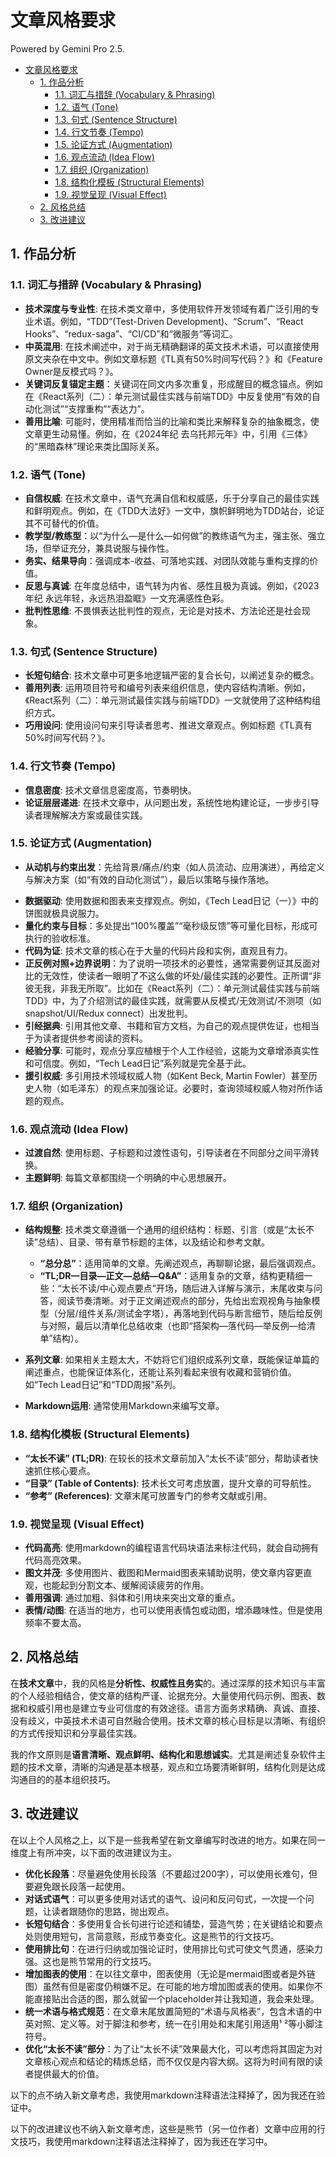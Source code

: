 # 文章风格要求

Powered by Gemini Pro 2.5.

- [文章风格要求](#文章风格要求)
  - [1. 作品分析](#1-作品分析)
    - [1.1. 词汇与措辞 (Vocabulary & Phrasing)](#11-词汇与措辞-vocabulary--phrasing)
    - [1.2. 语气 (Tone)](#12-语气-tone)
    - [1.3. 句式 (Sentence Structure)](#13-句式-sentence-structure)
    - [1.4. 行文节奏 (Tempo)](#14-行文节奏-tempo)
    - [1.5. 论证方式 (Augmentation)](#15-论证方式-augmentation)
    - [1.6. 观点流动 (Idea Flow)](#16-观点流动-idea-flow)
    - [1.7. 组织 (Organization)](#17-组织-organization)
    - [1.8. 结构化模板 (Structural Elements)](#18-结构化模板-structural-elements)
    - [1.9. 视觉呈现 (Visual Effect)](#19-视觉呈现-visual-effect)
  - [2. 风格总结](#2-风格总结)
  - [3. 改进建议](#3-改进建议)

## 1. 作品分析

### 1.1. 词汇与措辞 (Vocabulary & Phrasing)

-   **技术深度与专业性**: 在技术类文章中，多使用软件开发领域有着广泛引用的专业术语。例如，“TDD”(Test-Driven Development)、“Scrum”、“React Hooks”、“redux-saga”、“CI/CD”和“微服务”等词汇。
-   **中英混用**: 在技术阐述中，对于尚无精确翻译的英文技术术语，可以直接使用原文夹杂在中文中。例如文章标题《TL真有50%时间写代码？》和《Feature Owner是反模式吗？》。
-   **关键词反复锚定主题**：关键词在同文内多次重复，形成醒目的概念锚点。例如在《React系列（二）：单元测试最佳实践与前端TDD》中反复使用“有效的自动化测试”“支撑重构”“表达力”。
-   **善用比喻**: 可能时，使用精准而恰当的比喻和类比来解释复杂的抽象概念，使文章更生动易懂。例如，在《2024年纪 去乌托邦元年》中，引用《三体》的“黑暗森林”理论来类比国际关系。

### 1.2. 语气 (Tone)

-   **自信权威**: 在技术文章中，语气充满自信和权威感，乐于分享自己的最佳实践和鲜明观点。例如，在《TDD大法好》一文中，旗帜鲜明地为TDD站台，论证其不可替代的价值。
-   **教学型/教练型**：以“为什么—是什么—如何做”的教练语气为主，强主张、强立场，但举证充分，兼具说服与操作性。
-   **务实、结果导向**：强调成本-收益、可落地实践、对团队效能与重构支撑的价值。
-   **反思与真诚**: 在年度总结中，语气转为内省、感性且极为真诚。例如，《2023年纪 永远年轻，永远热泪盈眶》一文充满感性色彩。
-   **批判性思维**: 不畏惧表达批判性的观点，无论是对技术、方法论还是社会现象。

### 1.3. 句式 (Sentence Structure)

-   **长短句结合**: 技术文章中可更多地逻辑严密的复合长句，以阐述复杂的概念。
-   **善用列表**: 运用项目符号和编号列表来组织信息，使内容结构清晰。例如，《React系列（二）：单元测试最佳实践与前端TDD》一文就使用了这种结构组织方式。
-   **巧用设问**: 使用设问句来引导读者思考、推进文章观点。例如标题《TL真有50%时间写代码？》。

### 1.4. 行文节奏 (Tempo)

-   **信息密度**: 技术文章信息密度高，节奏明快。
-   **论证层层递进**: 在技术文章中，从问题出发，系统性地构建论证，一步步引导读者理解解决方案或最佳实践。

### 1.5. 论证方式 (Augmentation)

* **从动机与约束出发**：先给背景/痛点/约束（如人员流动、应用演进），再给定义与解决方案（如“有效的自动化测试”），最后以策略与操作落地。

-   **数据驱动**: 使用数据和图表来支撑观点。例如，《Tech Lead日记（一）》中的饼图就极具说服力。
-   **量化约束与目标**：多处提出“100%覆盖”“毫秒级反馈”等可量化目标，形成可执行的验收标准。
-   **代码为证**: 技术文章的核心在于大量的代码片段和实例，直观且有力。
-   **正反例对照+边界说明**：为了说明一项技术的必要性，通常需要例证其反面对比的无效性，使读者一眼明了不这么做的坏处/最佳实践的必要性。正所谓“非彼无我，非我无所取”。比如在《React系列（二）：单元测试最佳实践与前端TDD》中，为了介绍测试的最佳实践，就需要从反模式/无效测试/不测项（如 snapshot/UI/Redux connect）出发批判。
-   **引经据典**: 引用其他文章、书籍和官方文档，为自己的观点提供佐证，也相当于为读者提供参考阅读的资料。
-   **经验分享**: 可能时，观点分享应植根于个人工作经验，这能为文章增添真实性和可信度。例如，“Tech Lead日记”系列就是完全基于此。
-   **援引权威**: 多引用技术领域权威人物（如Kent Beck, Martin Fowler）甚至历史人物（如毛泽东）的观点来加强论证。必要时，查询领域权威人物对所作话题的观点。

### 1.6. 观点流动 (Idea Flow)

-   **过渡自然**: 使用标题、子标题和过渡性语句，引导读者在不同部分之间平滑转换。
-   **主题鲜明**: 每篇文章都围绕一个明确的中心思想展开。

### 1.7. 组织 (Organization)

-   **结构规整**: 技术类文章遵循一个通用的组织结构：标题、引言（或是“太长不读”总结）、目录、带有章节标题的主体，以及结论和参考文献。
    -   **“总分总”**：适用简单的文章。先阐述观点，再聊聊论据，最后强调观点。
    -   **“TL;DR—目录—正文—总结—Q&A”**：适用复杂的文章，结构更精细一些：“太长不读/中心观点要点”开场，随后进入详解与演示，末尾收束与问答，阅读节奏清晰。对于正文阐述观点的部分，先给出宏观视角与抽象模型（分层/组件关系/测试金字塔），再落地到代码与断言细节，随后给反例与对照，最后以清单化总结收束（也即“搭架构—落代码—举反例—给清单”结构）。

-   **系列文章**: 如果相关主题太大，不妨将它们组织成系列文章，既能保证单篇的阐述重点，也能保证体系化，还能让系列看起来很有收藏和营销价值。如“Tech Lead日记”和“TDD周报”系列。
-   **Markdown运用**: 通常使用Markdown来编写文章。

### 1.8. 结构化模板 (Structural Elements)

-   **“太长不读” (TL;DR)**: 在较长的技术文章前加入“太长不读”部分，帮助读者快速抓住核心要点。
-   **“目录” (Table of Contents)**: 技术长文可考虑放置，提升文章的可导航性。
-   **“参考” (References)**: 文章末尾可放置专门的参考文献或引用。

### 1.9. 视觉呈现 (Visual Effect)

-   **代码高亮**: 使用markdown的编程语言代码块语法来标注代码，就会自动拥有代码高亮效果。
-   **图文并茂**: 多使用图片、截图和Mermaid图表来辅助说明，使文章内容更直观，也能起到分割文本、缓解阅读疲劳的作用。
-   **善用强调**: 通过加粗、斜体和引用块来突出文章的重点。
-   **表情/动图**: 在适当的地方，也可以使用表情包或动图，增添趣味性。但是使用频率不要太高。

## 2. 风格总结

在**技术文章**中，我的风格是**分析性、权威性且务实**的。通过深厚的技术知识与丰富的个人经验相结合，使文章的结构严谨、论据充分。大量使用代码示例、图表、数据和权威引用也是建立专业可信度的有效途径。语言方面务求精确、真诚、直接、没有歧义，中英技术术语可自然融合使用。技术文章的核心目标是以清晰、有组织的方式传授知识和分享最佳实践。

我的作文原则是**语言清晰、观点鲜明、结构化和思想诚实**。尤其是阐述复杂软件主题的技术文章，清晰的沟通是基本根基，观点和立场要清晰鲜明，结构化则是达成沟通目的的基本组织技巧。

## 3. 改进建议

在以上个人风格之上，以下是一些我希望在新文章编写时改进的地方。如果在同一维度上有所冲突，以下面的改进建议为主。

-   **优化长段落**：尽量避免使用长段落（不要超过200字），可以使用长难句，但要避免跟长段落一起使用。
-   **对话式语气**：可以更多使用对话式的语气、设问和反问句式，一次提一个问题，让读者跟随你的思路，抛出观点。
-   **长短句结合**：多使用复合长句进行论述和铺垫，营造气势；在关键结论和要点处则使用短句，言简意赅，形成节奏变化。这是熊节的行文技巧。
-   **使用排比句**：在进行归纳或加强论证时，使用排比句式可使文气贯通，感染力强。这也是熊节常用的行文技巧。
-   **增加图表的使用**：在以往文章中，图表使用（无论是mermaid图或者是外链图）虽然有但是密度仍稍嫌不足。在可能的地方增加图或表的使用。如果你不能直接贴出合适的图，那么就留一个placeholder并让我知道，我会来处理。
-   **统一术语与格式规范**：在文章末尾放置简短的“术语与风格表”，包含术语的中英对照、定义等。对于脚注和参考，统一在引用处和末尾引用适用¹ ²等小脚注符号。
-   **优化“太长不读”部分**：为了让“太长不读”效果最大化，可以考虑将其固定为对文章核心观点和结论的精炼总结，而不仅仅是内容大纲。这将为时间有限的读者提供最大的价值。

以下的点不纳入新文章考虑，我使用markdown注释语法注释掉了，因为我还在验证中。

[//]: # (-   **读者参与与反馈回路**：统一评论入口（现仅有GitHub Issues），收集用例与问题，反哺后续更新。)
[//]: # (-   **提升跨文复用与导航**：在系列文首/尾添加“系列导航区块”（上一篇/下一篇/主题地图），降低读者流失。)
[//]: # (-   **统一单篇文章的语境**：尽量避免在一篇技术文章的结尾突然转入非常个人化或政治化的评论。可以考虑使用更平滑的过渡，或设立一个明确的“个人思考”部分来区隔，以保持文章整体语境的统一性。)

以下的改进建议也不纳入新文章考虑，这些是熊节（另一位作者）文章中应用的行文技巧，我使用markdown注释语法注释掉了，因为我还在学习中。

[//]: # (- **“历史-现实-未来”的宏大叙事节奏**：文章往往从历史渊源或一个故事切入，分析当下的状况和问题，最后引向对未来的思考或展望，节奏宏大，视野开阔。例 &#40;`agile-in-china-fifteen-years.md`&#41;: 从15年前的“涓滴潜流”讲到当下的“时代大潮”，再到对未来的设问。)
[//]: # (- **“设悬念-解谜底”的故事节奏**：通过提出问题或设置悬念来吸引读者，然后在行文中层层铺垫，最终揭示答案。例 &#40;`dynamic-proxy.md`&#41;: 开篇就问“动态代理技术为何要到两三年之后才突然变得炙手可热，这里发生了怎样曲折的故事？”，吊足读者胃口。)
[//]: # (- **以史为鉴**：通过回顾技术或事物的发展历史，从历史的演进中寻找逻辑和规律，来论证自己的观点。例 &#40;`dynamic-proxy.md`&#41;：通过讲述RMI、EJB容器、AOP的发展史，来阐明动态代理的价值。)
[//]: # (- **类比论证**：将一个领域的道理，通过类比的方式应用到另一个领域，常常是把社会学或历史学的规律类比到技术领域。例 &#40;`book-review-to-goodbye-islaves.md`&#41;: 全文建立在“信息产业”与“奴隶制”的类比之上。)
[//]: # (- **人文关怀**：文章不仅仅是关于技术或商业，字里行间充满了对人、对社会的人文关怀和深刻反思。作者的写作超越了“术”的层面，更多地探讨“道”。)
[//]: # (- **构建更宏大的思想体系**：您已经通过“Tech Lead日记”等系列构建了特定领域的知识体系。下一步，您可以尝试将这些独立的系列**串联成一个更宏大、更具个人标签的思想框架**。熊节先生的文章虽然主题广泛，但背后贯穿着对技术、社会与人的持续思考，形成了他独特的“思想宇宙”。您可以思考，您所有文章背后，是否有一个统一的、关于“软件工艺”、“卓越工程”或“技术领导力”的核心世界观？有意识地在不同文章之间建立引用和关联，可以帮助读者（和您自己）构建起这个宏大的“Ethan Lin思想体系”。)
[//]: # (- **强化从“术”到“道”的升华**：您的文章在“术”（How）的层面做得非常出色，总能给出清晰、可操作的最佳实践。一个可以探索的方向是，在文章中更明确地**升华到“道”（Why）的层面**。即，在给出“怎么做”之后，花更多笔墨探讨“为什么这很重要”。这里的“为什么”不仅是技术层面的“因为它性能更好”，更可以是哲学或价值观层面的“因为它体现了对简洁的追求”或“因为它促进了更公平的协作关系”。这将使您的文章不仅是技术指南，更是思想引领。)
